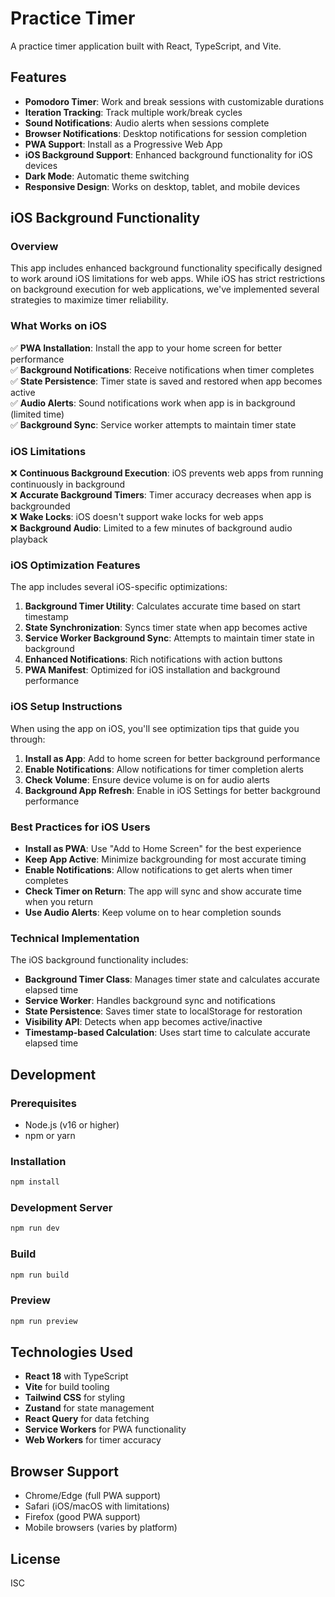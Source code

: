# Practice Timer

A practice timer application built with React, TypeScript, and Vite.

## Features

- **Pomodoro Timer**: Work and break sessions with customizable durations
- **Iteration Tracking**: Track multiple work/break cycles
- **Sound Notifications**: Audio alerts when sessions complete
- **Browser Notifications**: Desktop notifications for session completion
- **PWA Support**: Install as a Progressive Web App
- **iOS Background Support**: Enhanced background functionality for iOS devices
- **Dark Mode**: Automatic theme switching
- **Responsive Design**: Works on desktop, tablet, and mobile devices

## iOS Background Functionality

### Overview

This app includes enhanced background functionality specifically designed to work around iOS limitations for web apps. While iOS has strict restrictions on background execution for web applications, we've implemented several strategies to maximize timer reliability.

### What Works on iOS

✅ **PWA Installation**: Install the app to your home screen for better performance  
✅ **Background Notifications**: Receive notifications when timer completes  
✅ **State Persistence**: Timer state is saved and restored when app becomes active  
✅ **Audio Alerts**: Sound notifications work when app is in background (limited time)  
✅ **Background Sync**: Service worker attempts to maintain timer state  

### iOS Limitations

❌ **Continuous Background Execution**: iOS prevents web apps from running continuously in background  
❌ **Accurate Background Timers**: Timer accuracy decreases when app is backgrounded  
❌ **Wake Locks**: iOS doesn't support wake locks for web apps  
❌ **Background Audio**: Limited to a few minutes of background audio playback  

### iOS Optimization Features

The app includes several iOS-specific optimizations:

1. **Background Timer Utility**: Calculates accurate time based on start timestamp
2. **State Synchronization**: Syncs timer state when app becomes active
3. **Service Worker Background Sync**: Attempts to maintain timer state in background
4. **Enhanced Notifications**: Rich notifications with action buttons
5. **PWA Manifest**: Optimized for iOS installation and background performance

### iOS Setup Instructions

When using the app on iOS, you'll see optimization tips that guide you through:

1. **Install as App**: Add to home screen for better background performance
2. **Enable Notifications**: Allow notifications for timer completion alerts
3. **Check Volume**: Ensure device volume is on for audio alerts
4. **Background App Refresh**: Enable in iOS Settings for better background performance

### Best Practices for iOS Users

- **Install as PWA**: Use "Add to Home Screen" for the best experience
- **Keep App Active**: Minimize backgrounding for most accurate timing
- **Enable Notifications**: Allow notifications to get alerts when timer completes
- **Check Timer on Return**: The app will sync and show accurate time when you return
- **Use Audio Alerts**: Keep volume on to hear completion sounds

### Technical Implementation

The iOS background functionality includes:

- **Background Timer Class**: Manages timer state and calculates accurate elapsed time
- **Service Worker**: Handles background sync and notifications
- **State Persistence**: Saves timer state to localStorage for restoration
- **Visibility API**: Detects when app becomes active/inactive
- **Timestamp-based Calculation**: Uses start time to calculate accurate elapsed time

## Development

### Prerequisites

- Node.js (v16 or higher)
- npm or yarn

### Installation

```bash
npm install
```

### Development Server

```bash
npm run dev
```

### Build

```bash
npm run build
```

### Preview

```bash
npm run preview
```

## Technologies Used

- **React 18** with TypeScript
- **Vite** for build tooling
- **Tailwind CSS** for styling
- **Zustand** for state management
- **React Query** for data fetching
- **Service Workers** for PWA functionality
- **Web Workers** for timer accuracy

## Browser Support

- Chrome/Edge (full PWA support)
- Safari (iOS/macOS with limitations)
- Firefox (good PWA support)
- Mobile browsers (varies by platform)

## License

ISC